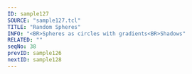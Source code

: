 ```yaml
---
ID: sample127
SOURCE: "sample127.tcl"
TITLE: "Random Spheres"
INFO: "<BR>Spheres as circles with gradients<BR>Shadows"
RELATED: ""
seqNo: 38
prevID: sample126
nextID: sample128
---
```

